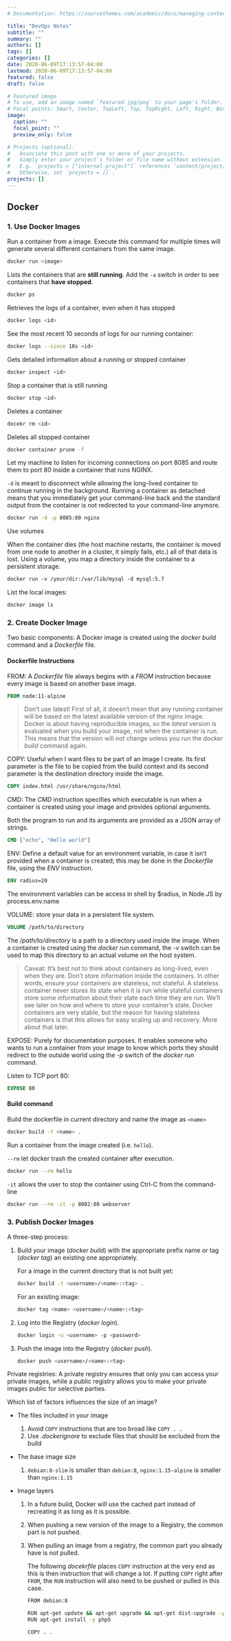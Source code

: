```yaml
---
# Documentation: https://sourcethemes.com/academic/docs/managing-content/

title: "DevOps Notes"
subtitle: ""
summary: ""
authors: []
tags: []
categories: []
date: 2020-06-09T17:13:57-04:00
lastmod: 2020-06-09T17:13:57-04:00
featured: false
draft: false

# Featured image
# To use, add an image named `featured.jpg/png` to your page's folder.
# Focal points: Smart, Center, TopLeft, Top, TopRight, Left, Right, BottomLeft, Bottom, BottomRight.
image:
  caption: ""
  focal_point: ""
  preview_only: false

# Projects (optional).
#   Associate this post with one or more of your projects.
#   Simply enter your project's folder or file name without extension.
#   E.g. `projects = ["internal-project"]` references `content/project/deep-learning/index.md`.
#   Otherwise, set `projects = []`.
projects: []
---
```


## Docker

### 1. Use Docker Images

Run a container from a image. Execute this command for multiple times will generate several different containers from the same image.

```bash
docker run <image>
```

Lists the containers that are **still running**. Add the `-a` switch in order to see containers that **have stopped**.

```bash
docker ps
```

Retrieves the logs of a container, even when it has stopped

```bash
docker logs <id>
```

See the most recent 10 seconds of logs for our running container:

```bash
docker logs --since 10s <id>
```

Gets detailed information about a running or stopped container

```bash
docker inspect <id>
```

Stop a container that is still running

```bash
docker stop <id>
```

Deletes a container

```bash
docekr rm <id>
```

Deletes all stopped container

```bash
docker container prune -f
```

Let my machine to listen for incoming connections on port 8085 and route them to port 80 inside a container that runs NGINX.

 `-d` is meant to disconnect while allowing the long-lived container to continue running in the background. Running a container as detached means that you immediately get your command-line back and the standard output from the container is not redirected to your command-line anymore.

```bash
docker run -d -p 8085:80 nginx
```

Use volumes

When the container dies (the host machine restarts, the container is moved from one node to another in a cluster, it simply fails, etc.) all of that data is lost. Using a volume, you map a directory inside the container to a persistent storage. 

```dockerfile
docker run -v /your/dir:/var/lib/mysql -d mysql:5.7
```

List the local images:

```bash
docker image ls
```



### 2. Create Docker Image

Two basic components: A Docker image is created using the *docker build* command and a *Dockerfile* file.

#### Dockerfile Instructions

FROM: A *Dockerfile* file always begins with a *FROM* instruction because every image is based on another base image. 

```dockerfile
FROM node:11-alpine
```

> Don’t use latest! First of all, it doesn’t mean that any running container will be based on the latest available version of the *nginx* image. Docker is about having reproducible images, so the *latest* version is evaluated when you build your image, not when the container is run. This means that the version will not change unless you run the *docker build* command again.

COPY: Useful when I want files to be part of an image I create. Its first parameter is the file to be copied from the build context and its second parameter is the destination directory inside the image.

```dockerfile
COPY index.html /usr/share/nginx/html
```

CMD: The *CMD* instruction specifies which executable is run when a container is created using your image and provides optional arguments.

Both the program to run and its arguments are provided as a JSON array of strings.

```dockerfile
CMD ["echo", "Hello world"]
```

ENV: Define a default value for an environment variable, in case it isn’t provided when a container is created; this may be done in the *Dockerfile* file, using the *ENV* instruction.

```dockerfile
ENV radius=20
```

The environment variables can be access in shell by $radius, in Node.JS by process.env.name

VOLUME: store your data in a persistent file system.

```dockerfile
VOLUME /path/to/directory
```

The */path/to/directory* is a path to a directory used inside the image. When a container is created using the *docker run* command, the *-v* switch can be used to map this directory to an actual volume on the host system.

> Caveat: It’s best not to think about containers as long-lived, even when they are. Don’t store information inside the containers. In other words, ensure your containers are stateless, not stateful. A stateless container never stores its state when it is run while stateful containers store some information about their state each time they are run. We’ll see later on how and where to store your container’s state. Docker containers are very stable, but the reason for having stateless containers is that this allows for easy scaling up and recovery. More about that later.

EXPOSE: Purely for documentation purposes. It enables someone who wants to run a container from your image to know which ports they should redirect to the outside world using the *-p* switch of the *docker run* command.

Listen to TCP port 80:

```dockerfile
EXPOSE 80
```



#### Build command

Build the dockerfile in current directory and name the image as `<name>`

```bash
docker build -t <name> .
```

Run a container from the image created (i.e. `hello`).

 `--rm` let docker trash the created container after execution.

```bash
docker run --rm hello
```

`-it` allows the user to stop the container using Ctrl-C from the command-line

```bash
docker run --rm -it -p 8082:80 webserver
```



### 3. Publish Docker Images

A three-step process:

1. Build your image (*docker build*) with the appropriate prefix name or tag (*docker tag*) an existing one appropriately.

   For a image in the current directory that is not built yet:

   ```bash
   docker build -t <username>/<name>:<tag> .
   ```

   For an existing image:

   ```bash
   docker tag <name> <username>/<name>:<tag>
   ```

2. Log into the Registry (*docker login*).

   ```bash
   docker login -u <username> -p <password>
   ```

3. Push the image into the Registry (*docker push*).

   ```bash
   docker push <username>/<name>:<tag>
   ```

Private registries: A private registry ensures that only you can access your private images, while a public registry allows you to make your private images public for selective parties.

Which list of factors influences the size of an image?

- The files included in your image

  1. Avoid `COPY` instructions that are too broad like `COPY . .`
  2. Use *.dockerignore* to exclude files that should be excluded from the build

- The base image size

  1. `debian:8-slim` is smaller than `debian:8`, `nginx:1.15-alpine` is smaller than `nginx:1.15`

- Image layers

  1. In a future build, Docker will use the cached part instead of recreating it as long as it is possible.

  2. When pushing a new version of the image to a Registry, the common part is not pushed.

  3. When pulling an image from a registry, the common part you already have is not pulled.

     The following *docekrfile* places `COPY` instruction at the very end as this is then instruction that will change a lot. If putting `COPY` right after `FROM`, the `RUN` instruction will also need to be pushed or pulled in this case.

     ```bash
     FROM debian:8
     
     RUN apt-get update && apt-get upgrade && apt-get dist-upgrade -y
     RUN apt-get install -y php5
     
     COPY . .
     ```

     

